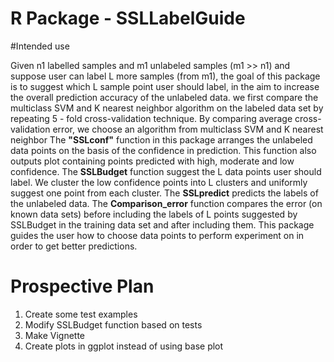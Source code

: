 # R Package - SSLLabelGuide

#Intended use


Given n1 labelled samples and m1 unlabeled samples (m1 >> n1) and suppose user can label L more samples (from m1), the goal of this package is to suggest which L sample point user should label, in the aim to increase the overall prediction accuracy of the unlabeled data. we first compare the multiclass SVM and K nearest neighbor algorithm on the labeled data set by repeating  5 - fold cross-validation technique. By comparing average cross-validation error, we choose an algorithm from multiclass SVM and K nearest neighbor  The **"SSLconf"** function in this package arranges the unlabeled data points on the basis of the confidence in prediction. This function also outputs plot containing  points predicted with high, moderate and low confidence. The **SSLBudget** function suggest the L data points user should label. We cluster the low confidence points into L clusters and uniformly suggest one point from each cluster. The **SSLpredict** predicts the labels of the unlabeled data. The **Comparison_error** function compares the error (on known data sets) before including the labels of L points suggested by SSLBudget in the training data set and after including them. This package guides the user how to choose data points to perform experiment on in order to get better predictions. 

# Prospective Plan

1) Create some test examples 
2) Modify SSLBudget function based on tests 
3) Make Vignette
4) Create plots in ggplot instead of using base plot


